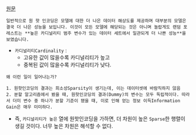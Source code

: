 [원문](https://towardsdatascience.com/one-hot-encoding-is-making-your-tree-based-ensembles-worse-heres-why-d64b282b5769)
```
일반적으로 원 핫 인코딩은 모델에 대한 더 나은 데이터 해상도를 제공하며 대부분의 모델은 결국 더 나은 성능을 보입니다. 이것이 모든 모델에 해당되는 것은 아니며 놀랍게도 랜덤 포레스트는 **높은 카디널리티 범주 변수가 있는 데이터 세트에서 일관되게 더 나쁜 성능**을 보였습니다.
```
- `카디널리티Cardinality` : 
	- 고유한 값이 많을수록 카디널리티가 높고
	- 중복된 값이 많을수록 카디널리티가 낮다.

```
왜 이런 일이 일어나는가?

1. 원핫인코딩의 결과는 희소성Sparsity이 생기는데, 이는 데이터셋에 바람직하지 않음
2. 분할 알고리즘에서 봤을 때, 원핫인코딩의 결과(Dummy)의 변수는 모두 독립적이다. 따라서 더미 변수 중 하나가 분할 기준이 됐을 때, 이로 인해 얻는 정보 이득Information Gain은 매우 미미하다.
```
- 즉, `카디널리티가 높은` 열에 원핫인코딩을 가하면, 더 차원이 높은 `Sparse`한 행렬이 생길 것이다. 너무 높은 차원은 해석할 수 없다.